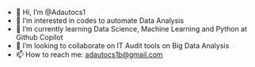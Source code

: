 - 👋 Hi, I’m @Adautocs1
- 👀 I’m interested in codes to automate Data Analysis
- 🌱 I’m currently learning Data Science, Machine Learning and Python at Github Copilot
- 💞️ I’m looking to collaborate on IT Audit tools on Big Data Analysis
- 📫 How to reach me: adautocs1b@gmail.com

<!---
Adautocs1/Adautocs1 is a ✨ special ✨ repository because its `README.md` (this file) appears on your GitHub profile.
You can click the Preview link to take a look at your changes.
--->
